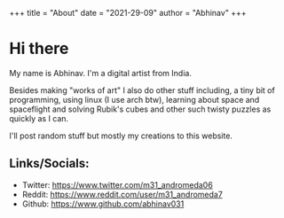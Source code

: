 +++
title = "About"
date = "2021-29-09"
author = "Abhinav"
+++

# Hi there

My name is Abhinav. I'm a digital artist from India.

Besides making "works of art" I also do other stuff including, a tiny bit of programming, using linux (I use arch btw), learning about space and spaceflight and solving Rubik's cubes and other such twisty puzzles as quickly as I can.

I'll post random stuff but mostly my creations to this website.

## Links/Socials:

- Twitter: https://www.twitter.com/m31_andromeda06
- Reddit: https://www.reddit.com/user/m31_andromeda7
- Github: https://www.github.com/abhinav031

